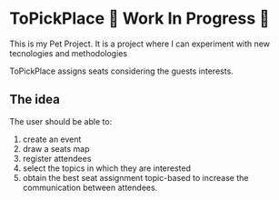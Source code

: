 # ToPickPlace :construction: Work In Progress :construction:
This is my Pet Project. It is a project where I can experiment with new tecnologies and methodologies

ToPickPlace assigns seats considering the guests interests. 

## The idea
The user should be able to:
1. create an event
2. draw a seats map 
2. register attendees
3. select the topics in which they are interested
4. obtain the best seat assignment topic-based to increase the communication between attendees.
